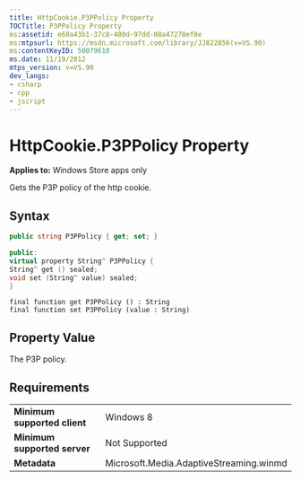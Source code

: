 ```yaml
---
title: HttpCookie.P3PPolicy Property
TOCTitle: P3PPolicy Property
ms:assetid: e60a43b1-37c8-480d-97dd-08a47278ef0e
ms:mtpsurl: https://msdn.microsoft.com/library/JJ822856(v=VS.90)
ms:contentKeyID: 50079610
ms.date: 11/19/2012
mtps_version: v=VS.90
dev_langs:
- csharp
- cpp
- jscript
---
```


# HttpCookie.P3PPolicy Property

**Applies to:** Windows Store apps only

Gets the P3P policy of the http cookie.

## Syntax

```csharp
public string P3PPolicy { get; set; }
```

```cpp
public:
virtual property String^ P3PPolicy {
String^ get () sealed;
void set (String^ value) sealed;
}
```

```jscript
final function get P3PPolicy () : String
final function set P3PPolicy (value : String)
```

## Property Value

The P3P policy.

## Requirements

|||
|--- |--- |
|**Minimum supported client**|Windows 8|
|**Minimum supported server**|Not Supported|
|**Metadata**|Microsoft.Media.AdaptiveStreaming.winmd|

